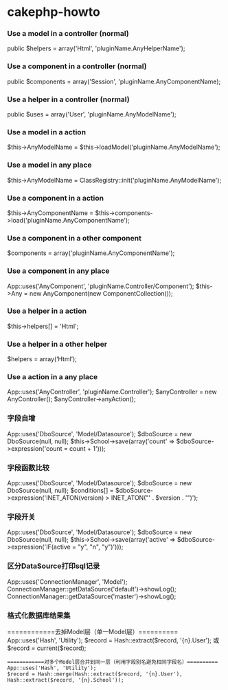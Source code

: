 cakephp-howto
=============

<h3>Use a model in a controller (normal)</h3>
	public $helpers = array('Html', 'pluginName.AnyHelperName');

<h3>Use a component in a controller (normal)</h3>
	public $components = array('Session', 'pluginName.AnyComponentName);

<h3>Use a helper in a controller (normal)</h3>
	public $uses = array('User', 'pluginName.AnyModelName');

<h3>Use a model in a action</h3>
	$this->AnyModelName = $this->loadModel('pluginName.AnyModelName');

<h3>Use a model in any place</h3>
	$this->AnyModelName = ClassRegistry::init('pluginName.AnyModelName');

<h3>Use a component in a action</h3>
	$this->AnyComponentName = $this->components->load('pluginName.AnyComponentName');

<h3>Use a component in a other component</h3>
	$components = array('pluginName.AnyComponentName');

<h3>Use a component in any place</h3>
	App::uses('AnyComponent', 'pluginName.Controller/Component');
	$this->Any = new AnyComponent(new ComponentCollection());

<h3>Use a helper in a action</h3>
	$this->helpers[] = 'Html';

<h3>Use a helper in a other helper</h3>
	$helpers = array(‘Html’);

<h3>Use a action in a any place</h3>
	App::uses('AnyController', 'pluginName.Controller');
	$anyController = new AnyController();
	$anyController->anyAction();


<h3>字段自增</h3>
	App::uses('DboSource', 'Model/Datasource');
	$dboSource = new DboSource(null, null);
	$this->School->save(array('count' => $dboSource->expression('count = count + 1')));

<h3>字段函数比较</h3>
	App::uses('DboSource', 'Model/Datasource');
	$dboSource = new DboSource(null, null);
	$conditions[] = $dboSource->expression('INET_ATON(version) > INET_ATON("' . $version . '")');

<h3>字段开关</h3>
	App::uses('DboSource', 'Model/Datasource');
	$dboSource = new DboSource(null, null);
	$this->School->save(array('active' => $dboSource->expression('IF(active = "y", "n", "y")')));

<h3>区分DataSource打印sql记录</h3>
	App::uses('ConnectionManager', 'Model');
	ConnectionManager::getDataSource('default')->showLog();
	ConnectionManager::getDataSource('master')->showLog();

	
<h3>格式化数据库结果集</h3>
	============去掉Model层（单一Model层）==========
	App::uses('Hash', 'Utility');
 	$record = Hash::extract($record, '{n}.User');
	或
	$record = current($record);

	============对多个Model层合并到同一层（利用字段别名避免相同字段名）==========
	App::uses('Hash', 'Utility');
	$record = Hash::merge(Hash::extract($record, '{n}.User'), Hash::extract($record, '{n}.School'));





